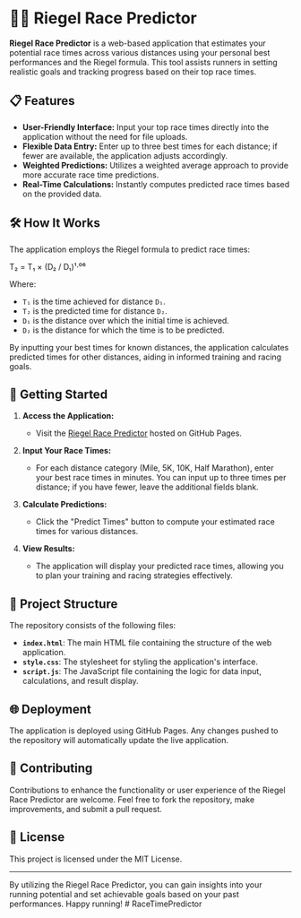 # 🏃‍♂️ Riegel Race Predictor

**Riegel Race Predictor** is a web-based application that estimates your potential race times across various distances using your personal best performances and the Riegel formula. This tool assists runners in setting realistic goals and tracking progress based on their top race times.

## 📋 Features

- **User-Friendly Interface:** Input your top race times directly into the application without the need for file uploads.
- **Flexible Data Entry:** Enter up to three best times for each distance; if fewer are available, the application adjusts accordingly.
- **Weighted Predictions:** Utilizes a weighted average approach to provide more accurate race time predictions.
- **Real-Time Calculations:** Instantly computes predicted race times based on the provided data.

## 🛠️ How It Works

The application employs the Riegel formula to predict race times:

T₂ = T₁ × (D₂ / D₁)¹·⁰⁶


Where:
- `T₁` is the time achieved for distance `D₁`.
- `T₂` is the predicted time for distance `D₂`.
- `D₁` is the distance over which the initial time is achieved.
- `D₂` is the distance for which the time is to be predicted.

By inputting your best times for known distances, the application calculates predicted times for other distances, aiding in informed training and racing goals.

## 🚀 Getting Started

1. **Access the Application:**
   - Visit the [Riegel Race Predictor](https://alexgasconn.github.io/Riegel-Predictor/) hosted on GitHub Pages.

2. **Input Your Race Times:**
   - For each distance category (Mile, 5K, 10K, Half Marathon), enter your best race times in minutes. You can input up to three times per distance; if you have fewer, leave the additional fields blank.

3. **Calculate Predictions:**
   - Click the "Predict Times" button to compute your estimated race times for various distances.

4. **View Results:**
   - The application will display your predicted race times, allowing you to plan your training and racing strategies effectively.

## 📂 Project Structure

The repository consists of the following files:

- **`index.html`**: The main HTML file containing the structure of the web application.
- **`style.css`**: The stylesheet for styling the application's interface.
- **`script.js`**: The JavaScript file containing the logic for data input, calculations, and result display.

## 🌐 Deployment

The application is deployed using GitHub Pages. Any changes pushed to the repository will automatically update the live application.

## 🤝 Contributing

Contributions to enhance the functionality or user experience of the Riegel Race Predictor are welcome. Feel free to fork the repository, make improvements, and submit a pull request.

## 📝 License

This project is licensed under the MIT License.

---

By utilizing the Riegel Race Predictor, you can gain insights into your running potential and set achievable goals based on your past performances. Happy running!
#   R a c e T i m e P r e d i c t o r  
 